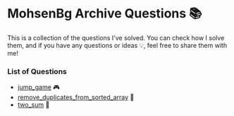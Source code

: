 # MohsenBg Archive Questions 📚
This is a collection of the questions I've solved. You can check how I solve them, and if you have any questions or ideas 💡, feel free to share them with me! 

### List of Questions
* [jump_game](./jump_game/README.md) 🎮
* [remove_duplicates_from_sorted_array](./remove_duplicates_from_sorted_array/README.md) 🔄
* [two_sum](./two_sum/README.md) 🧮